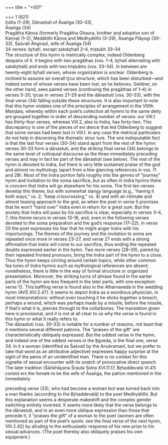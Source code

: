 +++
title = "+001"

+++
1 (621)  
Indra (1–29), Dānastuti of Āsaṅga (30–33),  
Āsaṅga (34)  
Pragātha Kāṇva (formerly Pragātha Ghaura, brother and adoptive son of Kaṇva)  (1–2), Medātithi Kāṇva and Medhyātithi (3–29), Āsaṅga Plāyogi (30–33), Śaśvatī Āṅgirasī, wife of Āsaṅga (34)  
34 verses: br̥hatī, except satobr̥hatī 2–4, triṣṭubh 33–34  
The structure of this hymn is metrically complex; indeed Oldenberg despairs of it.  It begins with two pragāthas (vss. 1–4, br̥hatī alternating with satobr̥hatī) and ends  with two triṣṭubhs (vss. 33–34). In between are twenty-eight br̥hatī verses, whose  organization is unclear. Oldenberg is inclined to assume an overall tr̥ca structure,  which has been disturbed—and indeed some of whose verses have been lost, as he  believes. Geldner, on the other hand, sees paired verses (continuing the pragāthas  of 1–4) in verses 5–20, tr̥cas in verses 21–29 and the dānastuti (vss. 30–33), with the  final verse (34) falling outside these structures. It is also important to note that this  hymn violates one of the principles of arrangement in the VIIIth Maṇḍala, whereby  within each poet’s collection all hymns to the same deity are grouped together in  order of descending number of verses: our VIII.1 has thirty-four verses, whereas VIII.2, also to Indra, has forty-two. This discrepancy is one of the pieces of evi dence that led Oldenberg to suggest that some verses had been lost in VIII.1. In any case the metrical particulars do not help in discerning the thematic struc ture. The one indisputable fact is that the last four verses (30–34) stand apart from  the rest of the hymn: verses 30–33 form a dānastuti, and the striking final verse (34)  belongs to the same level of colloquial discourse as the three immediately preceding  verses and may in fact be part of the dānastuti (see below). The rest of the hymn  is devoted to Indra, but there is very little sustained praise of the god and almost  no mythology (apart from a few glancing references in vss. 11 and 28). Most of the  Indra portion falls roughly into the genres of “journey” hymn and invitation to  the soma sacrifice, but as often in Indra hymns there is concern that Indra will go  elsewhere for his soma. The first ten verses develop this theme, but with somewhat  slangy language (e.g., “having it both ways,” vs. 2; “keep crisscrossing,” vs. 4) and  with an intimate and almost teasing approach to the god, as when the poet in verse  5 promises that he won’t “hand over” Indra even in return for a great sum. But the  anxiety that Indra will pass by his sacrifice is clear, especially in verses 3–4, 7; this  theme recurs in verses 13–16, and, even in the following verses devoted to the soma  preparation and the god’s response (17–22), in verse 20 the poet expresses his fear  that he might anger Indra with his importunings. The themes of the journey and the  invitation to soma are repeated once more in verses 23–27, and verse 27 ends with  a strong affirmation that Indra will come to our sacrifice, thus ending the repeated  doubts expressed earlier in the hymn. Two more verses (28–29), paired by their  repeated fronted pronouns, bring the Indra part of the hymn to a close. Thus the hymn keeps circling around certain topics, while other common fea tures of Indra hymns such as mythological references are absent; nonetheless, there  is little in the way of formal structure or organized presentation. Moreover, the  striking turns of phrase found in the earlier parts of the hymn are less frequent  in the later parts, with one exception: verse 12. This baffling verse is found also in  the Atharvaveda in the wedding hymn (AVŚ XIV.2.47). It seems to depict Indra as  a wondrous physician, in most interpretations: without even touching it he sticks  together a breach, perhaps a wound, which was perhaps made by a missile, before  the missile, if that’s what it is, pierces through to the collarbones. The translation  given here is provisional, and it is not at all clear to us why the verse is found in this  hymn or what it really refers to.  
The dānastuti (vss. 30–33) is notable for a number of reasons, not least that it  mentions several different patrons. The “praises of the gift” are characteristically  obliquely expressed. But the oddest verse in the hymn, and indeed one of the oddest  verses in the R̥gveda, is the final one, verse 34. In it a woman (identified as Śaśvatī by  the Anukramaṇī, but we prefer to take that word as an attributive adjective) expresses  happy surprise at the sight of the penis of an unidentified man. There is no context  for this vignette of sexual encounter with its snatch of provocative direct speech. The  later tradition (Śāṅkhāyana Śrauta Sūtra XVI.11.17, Br̥haddevatā VI.41) consid ers the female to be the wife of Āsaṅga, the patron mentioned in the immediately  

preceding verse (33), who had become a woman but was turned back into a man  thanks (according to the Br̥haddevatā) to the poet Medhyātithi. But this explanation  seems a desperate makeshift and the complex gender switching entirely invented. It  seems more likely that the verse belongs to the dānastuti, and in an even more oblique  expression than those that precede it, it “praises the gift” of a woman to the poet  (women are often mentioned as part of the poet’s spoils: see the final verse of the  next hymn, VIII.2.42) by alluding to the enthusiastic response of his new prize to his  sexual advances. (The poet thereby also obliquely praises his own equipment.)  